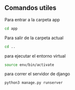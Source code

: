 ## Comandos utiles

Para entrar a la carpeta app

```bash
cd app
```

Para salir de la carpeta actual

```bash
cd ..
```

para ejecutar el entorno virtual

```bash
source env/bin/activate
```

para correr el servidor de django

```bash
python3 manage.py runserver
```